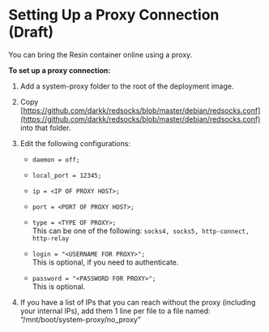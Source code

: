 # Setting Up a Proxy Connection \(Draft\)

You can bring the Resin container online using a proxy.

**To set up a proxy connection:**

1. Add a system-proxy folder to the root of the deployment image.

2. Copy [https://github.com/darkk/redsocks/blob/master/debian/redsocks.conf](https://github.com/darkk/redsocks/blob/master/debian/redsocks.conf) into that folder.

3. Edit the following configurations:

   * `daemon = off;`

   * `local_port = 12345;`

   * `ip = <IP OF PROXY HOST>;`

   * `port = <PORT OF PROXY HOST>;`

   * `type = <TYPE OF PROXY>;`  
     This can be one of the following: `socks4, socks5, http-connect, http-relay`

   * `login = "<USERNAME FOR PROXY>";`  
     This is optional, if you need to authenticate.

   * `password = "<PASSWORD FOR PROXY>";`  
     This is optional.

4. If you have a list of IPs that you can reach without the proxy \(including your internal IPs\), add them 1 line per file to a file named:  
   “/mnt/boot/system-proxy/no\_proxy”



